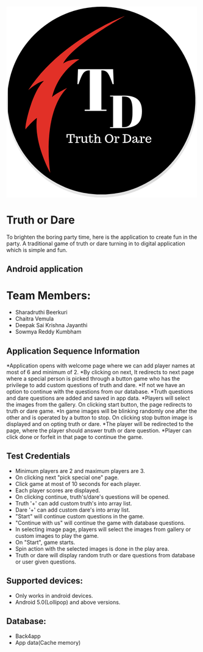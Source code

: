 ![](td_logo.png)

#  Truth or Dare
To brighten the boring party time, here is the application to create fun in the party. A traditional game of truth or dare turning in to digital application which is simple and fun.

## Android application

# Team Members: 

* Sharadruthi Beerkuri
* Chaitra Vemula
* Deepak Sai Krishna Jayanthi
* Sowmya Reddy Kumbham

## Application Sequence Information

*Application opens with welcome page where we can add player names at most of 6 and minimum of 2.
*By clicking on next, It redirects to next page where a special person is picked through a button game who has the privilege to add custom questions of truth and dare.
*If not we have an option to continue with the questions from our database. 
*Truth questions and dare questions are added and saved in app data. 
*Players will select the images from the gallery. On clicking start button, the page redirects to truth or dare game.
*In game images will be blinking randomly one after the other and is operated by a button to stop. On clicking stop button image is displayed and on opting truth or dare.
*The player will be redirected to the page, where the player should answer truth or dare question. 
*Player can click done or forfeit in that page to continue the game.

## Test Credentials

* Minimum players are 2 and maximum players are 3.
* On clicking next "pick special one" page.
* Click game at most of 10 seconds for each player.
* Each player scores are displayed.
* On clicking continue, truth's/dare's questions will be opened.
* Truth '+' can add custom truth's into array list. 
* Dare '+' can add custom dare's into array list.
* "Start" will continue custom questions in the game.
* "Continue with us" will continue the game with database questions.
* In selecting image page, players will select the images from gallery or custom images to play the game.
* On "Start", game starts.
* Spin action with the selected images is done in the play area.
* Truth or dare will display random truth or dare questions from database or user given questions. 

## Supported devices:

* Only works in android devices.
* Android 5.0(Lollipop) and above versions.

## Database:

* Back4app
* App data(Cache memory)